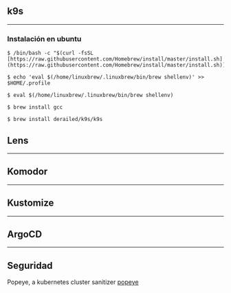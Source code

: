 ## k9s
---
### Instalación en ubuntu

    $ /bin/bash -c "$(curl -fsSL [https://raw.githubusercontent.com/Homebrew/install/master/install.sh](https://raw.githubusercontent.com/Homebrew/install/master/install.sh))"

    $ echo 'eval $(/home/linuxbrew/.linuxbrew/bin/brew shellenv)' >> $HOME/.profile

    $ eval $(/home/linuxbrew/.linuxbrew/bin/brew shellenv)

    $ brew install gcc

    $ brew install derailed/k9s/k9s

## Lens
---


## Komodor
---

## Kustomize
---

## ArgoCD
---

## Seguridad

Popeye, a kubernetes cluster sanitizer [popeye](https://github.com/derailed/popeye)
